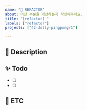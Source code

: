```yaml
---
name: "🎁 REFACTOR"
about: 어떤 부분을 개선하는지 작성해주세요.
title: "[refactor] "
labels: ["refactor"]
projects: ["42-Jolly-pingpong/1"]

---
```


## 📢 Description
<!--
개선을 하기위한 이유를 잘 설명해주세요
-->


## ✨ Todo
<!--
해야할 것들 중 단계별로 적어주세요!
-->
- [ ]
- [ ]

## 🐣 ETC
<!--
기타사항, 특이사항을 알려주세요
-->

